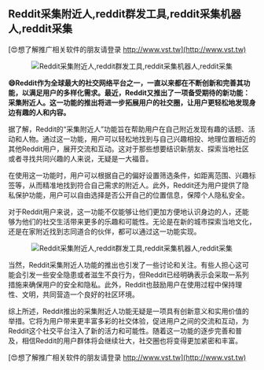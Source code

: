 ## **Reddit采集附近人,reddit群发工具,reddit采集机器人,reddit采集**

[😍想了解推广相关软件的朋友请登录 http://www.vst.tw](http://www.vst.tw)

 <center><img src="https://vst.tw/MP4/tuiguang/png/3.png" alt="Reddit采集附近人,reddit群发工具,reddit采集机器人,reddit采集"></center>

**😄Reddit作为全球最大的社交网络平台之一，一直以来都在不断创新和完善其功能，以满足用户的多样化需求。最近，Reddit又推出了一项备受期待的新功能：采集附近人。这一功能的推出将进一步拓展用户的社交圈，让用户更轻松地发现身边有趣的人和内容。**

据了解，Reddit的“采集附近人”功能旨在帮助用户在自己附近发现有趣的话题、活动和人物。通过这一功能，用户可以轻松地找到与自己兴趣相投、地理位置相近的其他Reddit用户，展开交流和互动。这对于那些想要结识新朋友、探索当地社区或者寻找共同兴趣的人来说，无疑是一大福音。

在使用这一功能时，用户可以根据自己的偏好设置筛选条件，如距离范围、兴趣标签等，从而精准地找到符合自己需求的附近人。此外，Reddit还为用户提供了隐私保护功能，用户可以自由选择是否公开自己的位置信息，保障个人隐私安全。

对于Reddit用户来说，这一功能不仅能够让他们更加方便地认识身边的人，还能够为他们的社交生活带来更多的乐趣和可能性。无论是在新的城市探索当地文化，还是在家附近找到志同道合的伙伴，都可以通过这一功能实现。

 <center><img src="https://vst.tw/MP4/tuiguang/png/5.png" alt="Reddit采集附近人,reddit群发工具,reddit采集机器人,reddit采集"></center>

当然，Reddit采集附近人功能的推出也引发了一些讨论和关注。有些人担心这可能会引发一些安全隐患或者滋生不良行为，但Reddit已经明确表示会采取一系列措施来确保用户的安全和隐私。此外，Reddit也鼓励用户在使用过程中保持理性、文明，共同营造一个良好的社区环境。

综上所述，Reddit推出的采集附近人功能无疑是一项具有创新意义和实用价值的举措。它将为用户带来更丰富多彩的社交体验，促进用户之间的交流和互动，为Reddit这个社交平台注入了新的活力和可能性。随着这一功能的逐步完善和普及，相信Reddit的用户群体将会继续壮大，社交圈也将变得更加紧密和丰富。

[😍想了解推广相关软件的朋友请登录 http://www.vst.tw](http://www.vst.tw)



